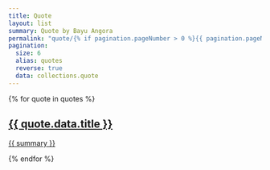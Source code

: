 ```yaml
---
title: Quote
layout: list
summary: Quote by Bayu Angora
permalink: "quote/{% if pagination.pageNumber > 0 %}{{ pagination.pageNumber | plus: 1 }}{% endif %}/index.html"
pagination:
  size: 6
  alias: quotes
  reverse: true
  data: collections.quote
---
```


{% for quote in quotes %}
<article class="box">
<a href="{{ page.url }}/">
<div class="title">
<h2>{{ quote.data.title }}</h2>
</div>
<div class="content">
<p>
{{ summary }}
</p>
</div>
</a>
</article>
{% endfor %}
